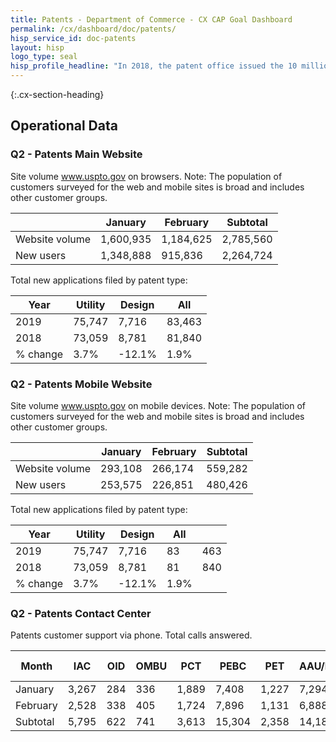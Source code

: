 ```yaml
---
title: Patents - Department of Commerce - CX CAP Goal Dashboard
permalink: /cx/dashboard/doc/patents/
hisp_service_id: doc-patents
layout: hisp
logo_type: seal
hisp_profile_headline: "In 2018, the patent office issued the 10 millionth patent, celebrating the rich history and strength of the American intellectual property system"
---
```


{:.cx-section-heading}
## Operational Data

### Q2 - Patents Main Website

Site volume www.uspto.gov on browsers. Note: The population of customers surveyed for the web and mobile sites is broad and includes other customer groups.

|                | January | February  | Subtotal  |
|----------------|-----------|-----------|-----------|
| Website volume | 1,600,935 | 1,184,625 | 2,785,560 |
| New users      | 1,348,888 | 915,836   | 2,264,724 |

Total new applications filed by patent type:

| Year     | Utility | Design | All    |
|----------|---------|--------|--------|
| 2019     | 75,747  | 7,716  | 83,463 |
| 2018     | 73,059  | 8,781  | 81,840 |
| % change | 3.7%    | -12.1% | 1.9%   |


### Q2 - Patents Mobile Website

Site volume www.uspto.gov on mobile devices. Note: The population of customers surveyed for the web and mobile sites is broad and includes other customer groups.

|                | January | February | Subtotal |
|----------------|---------|----------|----------|
| Website volume | 293,108 | 266,174  | 559,282  |
| New users      | 253,575 | 226,851  | 480,426  |


Total new applications filed by patent type:

| Year     | Utility | Design | All  |      |
|----------|---------|--------|------|------|
| 2019     | 75,747   | 7,716   | 83  | 463 |
| 2018     | 73,059   | 8,781   | 81  | 840 |
| % change | 3.7%    | -12.1% | 1.9% |      |


### Q2 - Patents Contact Center

Patents customer support via phone.  Total calls answered.

| Month    | IAC   | OID | OMBU | PCT   | PEBC   | PET   | AAU/PUBS | PATENTS TOTAL | USPTO TOTAL |
|----------|-------|-----|------|-------|--------|-------|----------|---------------|-------------|
| January  | 3,267 | 284 | 336  | 1,889 | 7,408  | 1,227 | 7,294    | 21,705        | 56,649      |
| February | 2,528 | 338 | 405  | 1,724 | 7,896  | 1,131 | 6,888    | 20,910        | 57,129      |
| Subtotal | 5,795 | 622 | 741  | 3,613 | 15,304 | 2,358 | 14,182   | 42,615        | 113,778     |
